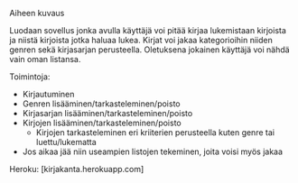 Aiheen kuvaus

Luodaan sovellus jonka avulla käyttäjä voi pitää kirjaa lukemistaan kirjoista ja niistä kirjoista jotka haluaa lukea.
Kirjat voi jakaa kategorioihin niiden genren sekä kirjasarjan perusteella. Oletuksena jokainen käyttäjä voi nähdä vain oman listansa.

Toimintoja:
  - Kirjautuminen
  - Genren lisääminen/tarkasteleminen/poisto
  - Kirjasarjan lisääminen/tarkasteleminen/poisto
  - Kirjojen lisääminen/tarkasteleminen/poisto
    - Kirjojen tarkasteleminen eri kriiterien perusteella kuten genre tai luettu/lukematta
  - Jos aikaa jää niin useampien listojen tekeminen, joita voisi myös jakaa

  Heroku: [kirjakanta.herokuapp.com] 

